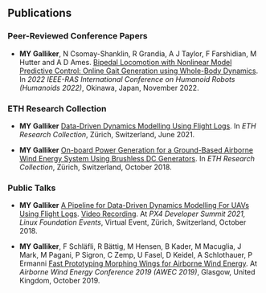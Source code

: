 ## Publications

### Peer-Reviewed Conference Papers

* **MY Galliker**, N Csomay-Shanklin, R Grandia, A J Taylor, F Farshidian, M Hutter and A D Ames. [Bipedal Locomotion with Nonlinear Model Predictive Control: Online Gait Generation using Whole-Body Dynamics](https://arxiv.org/pdf/2203.07429.pdf). In *2022 IEEE-RAS International Conference on Humanoid Robots (Humanoids 2022)*, Okinawa, Japan, November 2022.   

### ETH Research Collection

* **MY Galliker** [Data-Driven Dynamics Modelling Using Flight Logs](https://www.research-collection.ethz.ch/handle/20.500.11850/507495). In *ETH Research Collection*, Zürich, Switzerland, June 2021.   

* **MY Galliker** [On-board Power Generation for a Ground-Based Airborne Wind Energy System Using Brushless DC Generators](https://www.research-collection.ethz.ch/handle/20.500.11850/519007). In *ETH Research Collection*, Zürich, Switzerland, October 2018.   

### Public Talks

* **MY Galliker** [A Pipeline for Data-Driven Dynamics Modelling For UAVs Using Flight Logs](https://px4summit2021.sched.com/event/m8VY/a-pipeline-for-data-driven-dynamics-modelling-for-uavs-using-flight-logs-manuel-galliker-eth-zurich). [Video Recording](https://www.youtube.com/watch?v=kAsfptZU4uk). At *PX4 Developer Summit 2021, Linux Foundation Events*, Virtual Event, Zürich, Switzerland, October 2018.   

* **MY Galliker**, F Schläfli, R Bättig, M Hensen, B Kader, M Macuglia, J Mark, M Pagani, P Sigron, C Zemp, U Fasel, D Keidel, A Schlothauer, P Ermanni [Fast Prototyping Morphing Wings for Airborne Wind Energy](https://repository.tudelft.nl/islandora/object/uuid:f040d916-43f0-4820-9257-62bfa0a43bbc?collection=research). At *Airborne Wind Energy Conference 2019 (AWEC 2019)*, Glasgow, United Kingdom, October 2019.   

